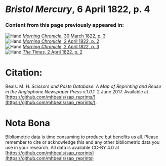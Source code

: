 # *Bristol Mercury*, 6 April 1822, p. 4  
  
### Content from this page previously appeared in:  
![Hand](http://scissorsandpaste.net/wp-content/uploads/2017/06/smallhandpointer.png) [*Morning Chronicle*, 30 March 1822, p. 3](https://mhbeals.github.io/sap_html/Morning-Chronicle/Morning-Chronicle-30-March-1822-p-3)  
![Hand](http://scissorsandpaste.net/wp-content/uploads/2017/06/smallhandpointer.png) [*Morning Chronicle*, 2 April 1822, p. 2](https://mhbeals.github.io/sap_html/Morning-Chronicle/Morning-Chronicle-2-April-1822-p-2)  
![Hand](http://scissorsandpaste.net/wp-content/uploads/2017/06/smallhandpointer.png) [*Morning Chronicle*, 2 April 1822, p. 3](https://mhbeals.github.io/sap_html/Morning-Chronicle/Morning-Chronicle-2-April-1822-p-3)  
![Hand](http://scissorsandpaste.net/wp-content/uploads/2017/06/smallhandpointer.png) [*The Times*, 2 April 1822, p. 2](https://mhbeals.github.io/sap_html/The-Times/The-Times-2-April-1822-p-2)  


# Citation: 

Beals. M. H. *Scissors and Paste Database: A Map of Reprinting and Reuse in the Anglophone Newspaper Press v.1.0.1.* 2 June 2017. Available at [https://github.com/mhbeals/sap_reprints/](https://github.com/mhbeals/sap_reprints/). 

# Nota Bona

Bibliometric data is time consuming to produce but benefits us all. Please remember to cite or acknowledge this and any other bibliometric data you use in your research. All data is available CC-BY 4.0 at [https://github.com/mhbeals/sap_reprints](https://github.com/mhbeals/sap_reprints)